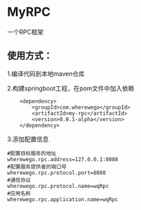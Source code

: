 # MyRPC
一个RPC框架
## 使用方式：

1.编译代码到本地maven仓库

2.构建springboot工程，在pom文件中加入依赖
```
    <dependency>
        <groupId>com.wherewego</groupId>
        <artifactId>my-rpc</artifactId>
        <version>0.0.1-alpha</version>
    </dependency>
```
3.添加配置信息
```
#配置目标服务的地址
wherewego.rpc.address=127.0.0.1:8088
#配置服务提供者的端口号
wherewego.rpc.protocol.port=8088
#通信协议
wherewego.rpc.protocol.name=wqRpc
#应用名称
wherewego.rpc.application.name=wqRpc
```
